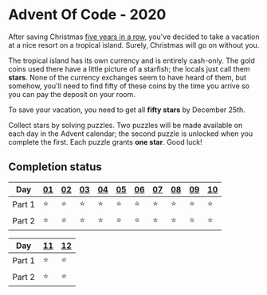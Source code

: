 # Advent Of Code - 2020

After saving Christmas [five years in a row](https://adventofcode.com/events), you've decided to take a vacation at a nice resort on a tropical island. Surely, Christmas will go on without you.

The tropical island has its own currency and is entirely cash-only. The gold coins used there have a little picture of a starfish; the locals just call them **stars**. None of the currency exchanges seem to have heard of them, but somehow, you'll need to find fifty of these coins by the time you arrive so you can pay the deposit on your room.

To save your vacation, you need to get all **fifty stars** by December 25th.

Collect stars by solving puzzles. Two puzzles will be made available on each day in the Advent calendar; the second puzzle is unlocked when you complete the first. Each puzzle grants **one star**. Good luck!

## Completion status

| Day    | [01](./2020/01/) | [02](./2020/02/) | [03](./2020/03/) | [04](./2020/04/) | [05](./2020/05/) | [06](./2020/06/) | [07](./2020/07/) | [08](./2020/08/) | [09](./2020/09/) | [10](./2020/10/) |
| ------ | ---------------- | ---------------- | ---------------- | ---------------- | ---------------- | ---------------- | ---------------- | ---------------- | ---------------- | ---------------- |
| Part 1 | ⭐                | ⭐                | ⭐                | ⭐                | ⭐                | ⭐                | ⭐                | ⭐                | ⭐                | ⭐                |
| Part 2 | ⭐                | ⭐                | ⭐                | ⭐                | ⭐                | ⭐                | ⭐                | ⭐                | ⭐                | ⭐                |


| Day    | [11](./2020/11/) | [12](./2020/12/) |
| ------ | ---------------- | ---------------- |
| Part 1 | ⭐                | ⭐                |
| Part 2 | ⭐                | ⭐                |


<!--
[11](./2020/01/) |
---------------- |
 ⭐                |
 ⭐                |
 -->
